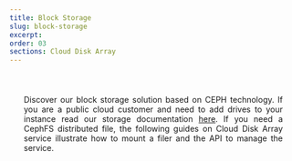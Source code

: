```yaml
---
title: Block Storage
slug: block-storage
excerpt:
order: 03
sections: Cloud Disk Array
---
```


<style>
#page {
  display: flex !important;
  flex-direction:column-reverse !important;
}
#customProductIndex {
padding:25px;
}
#customProductIndex p {
text-align:justify;
}

</style>

<div id="customProductIndex">

<p>Discover our block storage solution based on CEPH technology. If you are a public cloud customer and need to add drives to your instance read our storage documentation <a href="https://docs.ovh.com/us/en/public-cloud/">here</a>. If you need a CephFS distributed file, the following guides on Cloud Disk Array service illustrate how to mount a filer and the API to manage the service.</p>

</div>
